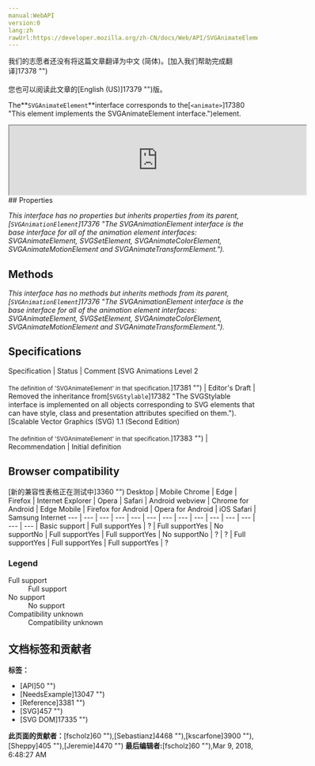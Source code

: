 ```yaml
---
manual:WebAPI
version:0
lang:zh
rawUrl:https://developer.mozilla.org/zh-CN/docs/Web/API/SVGAnimateElement
---
```




<bdi>我们的志愿者还没有将这篇文章翻译为<bdi>中文 (简体)</bdi>。[加入我们帮助完成翻译]17378 "")<br></br>您也可以阅读此文章的[English (US)]17379 "")版。</bdi>






The**`SVGAnimateElement`**interface corresponds to the[`<animate>`]17380 "This element implements the SVGAnimateElement interface.")element.

<iframe src='https://mdn.mozillademos.org/en-US/docs/Web/API/SVGAnimateElement$samples/inheritance_diagram?revision=1365866' width='600' height='140'></iframe>
## Properties<a name="Properties"></a>


<em>This interface has no properties but inherits properties from its parent,[`SVGAnimationElement`]17376 "The SVGAnimationElement interface is the base interface for all of the animation element interfaces: SVGAnimateElement, SVGSetElement, SVGAnimateColorElement, SVGAnimateMotionElement and SVGAnimateTransformElement.").</em>


## Methods<a name="Methods"></a>


<em>This interface has no methods but inherits methods from its parent,[`SVGAnimationElement`]17376 "The SVGAnimationElement interface is the base interface for all of the animation element interfaces: SVGAnimateElement, SVGSetElement, SVGAnimateColorElement, SVGAnimateMotionElement and SVGAnimateTransformElement.").</em>


## Specifications<a name="Specifications"></a>
Specification | Status | Comment 
[SVG Animations Level 2<br></br><small>The definition of &#39;SVGAnimateElement&#39; in that specification.</small>]17381 "") | Editor&#39;s Draft | Removed the inheritance from[`SVGStylable`]17382 "The SVGStylable interface is implemented on all objects corresponding to SVG elements that can have style, class and presentation attributes specified on them."). 
[Scalable Vector Graphics (SVG) 1.1 (Second Edition)<br></br><small>The definition of &#39;SVGAnimateElement&#39; in that specification.</small>]17383 "") | Recommendation | Initial definition 


## Browser compatibility<a name="Browser_compatibility"></a>
[新的兼容性表格正在测试中<i></i>]3360 "")
<abbr>Desktop<i></i></abbr> | <abbr>Mobile<i></i></abbr> 
<abbr>Chrome<i></i></abbr> | <abbr>Edge<i></i></abbr> | <abbr>Firefox<i></i></abbr> | <abbr>Internet Explorer<i></i></abbr> | <abbr>Opera<i></i></abbr> | <abbr>Safari<i></i></abbr> | <abbr>Android webview<i></i></abbr> | <abbr>Chrome for Android<i></i></abbr> | <abbr>Edge Mobile<i></i></abbr> | <abbr>Firefox for Android<i></i></abbr> | <abbr>Opera for Android<i></i></abbr> | <abbr>iOS Safari<i></i></abbr> | <abbr>Samsung Internet<i></i></abbr> 
 ---  |  ---  |  ---  |  ---  |  ---  |  ---  |  ---  |  ---  |  ---  |  ---  |  ---  |  ---  |  ---  |  ---  | 
Basic support | <abbr>Full support</abbr>Yes | <abbr>?</abbr> | <abbr>Full support</abbr>Yes | <abbr>No support</abbr>No | <abbr>Full support</abbr>Yes | <abbr>Full support</abbr>Yes | <abbr>No support</abbr>No | <abbr>?</abbr> | <abbr>?</abbr> | <abbr>Full support</abbr>Yes | <abbr>Full support</abbr>Yes | <abbr>Full support</abbr>Yes | <abbr>?</abbr> 


### Legend<a name="Legend"></a>
<dl><dt><abbr>Full support</abbr></dt><dd>Full support</dd><dt><abbr>No support</abbr></dt><dd>No support</dd><dt><abbr>Compatibility unknown</abbr></dt><dd>Compatibility unknown</dd></dl>



## 文档标签和贡献者
**标签：**
* [API]50 "")
* [NeedsExample]13047 "")
* [Reference]3381 "")
* [SVG]457 "")
* [SVG DOM]17335 "")

**此页面的贡献者：**[fscholz]60 ""),[Sebastianz]4468 ""),[kscarfone]3900 ""),[Sheppy]405 ""),[Jeremie]4470 "")
**最后编辑者:**[fscholz]60 ""),<time>Mar 9, 2018, 6:48:27 AM</time>


